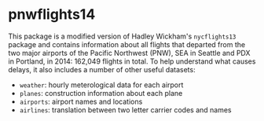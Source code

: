 # pnwflights14

This package is a modified version of Hadley Wickham's `nycflights13` package and 
contains information about all flights that departed from the two major airports of
the Pacific Northwest (PNW), SEA in Seattle and PDX in Portland, in 2014: 162,049 
flights in total. To help understand what causes delays, it also includes a number 
of other useful datasets:

* `weather`: hourly meterological data for each airport
* `planes`: construction information about each plane
* `airports`: airport names and locations
* `airlines`: translation between two letter carrier codes and names
